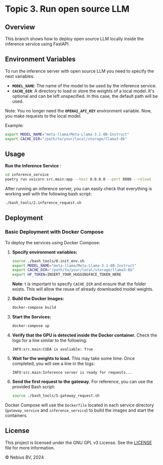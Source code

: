 # Topic 3. Run open source LLM

## Overview

This branch shows how to deploy open source LLM locally inside the inference service using FastAPI.


## Environment Variables

To run the inference server with open source LLM you need to specify the next variables: 

- **`MODEL_NAME`**: The name of the model to be used by the inference service.
- **`CACHE_DIR`**: A directory to load or store the weights of a local model. It's optional and can be left unspecified. In this case, the default path will be used.

Note: You no longer need the **`OPENAI_API_KEY`** environment variable. Now, you make requests to the local model.

Example:

```bash
export MODEL_NAME="meta-llama/Meta-Llama-3.1-8B-Instruct"
export CACHE_DIR="/path/to/your/local/storage/llama3-8b"
```

## Usage

**Run the Inference Service** :
   ```bash
   cd inference_service
   poetry run uvicorn src.main:app --host 0.0.0.0 --port 8000 --reload
   ```
After running an inference server, you can easily check that everything is working well with the following bash script:
   ```bash
   ./bash_tools/2.inference_request.sh
   ```

## Deployment

### Basic Deployment with Docker Compose

To deploy the services using Docker Compose:

1. **Specify environment variables:**
	```bash
   source ./bash_tools/0.init_env.sh 
   export MODEL_NAME="meta-llama/Meta-Llama-3.1-8B-Instruct"
   export CACHE_DIR="/path/to/your/local/storage/llama3-8b"
   export HF_TOKEN=INSERT_YOUR_HUGGINGFACE_TOKEN_HERE
   ```
   **Note**: t is important to specify `CACHE_DIR` and ensure that the folder exists. This will allow the reuse of already downloaded model weights.
2. **Build the Docker Images:**
   ```bash
   docker-compose build
   ```

3. **Start the Services:**
   ```bash
   docker-compose up
   ```
4. **Verify that the GPU is detected inside the Docker container.** Check the logs for a line similar to the following:
	```text
	INFO:src.main:CUDA is avaliable: True
	```
5. **Wait for the weights to load.** This may take some time. Once completed, you will see a line in the logs:
	```text
	INFO:src.main:Inference server is ready for requests...
	```
6. **Send the first request to the gateway.** For reference, you can use the provided Bash script:
	```bash
	source ./bash_tools/5.gateway_request.sh 
	```

Docker Compose will use the `Dockerfile` located in each service directory (`gateway_service` and `inference_service`) to build the images and start the containers.

## License

This project is licensed under the GNU GPL v3 License. See the [LICENSE](LICENSE) file for more information.

© Nebius BV, 2024
